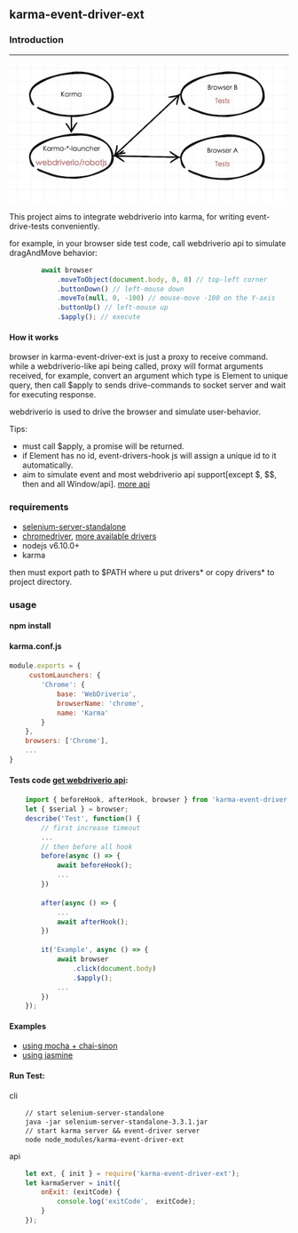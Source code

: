 ## karma-event-driver-ext

### Introduction
----------------

[![Logic](./logic.jpeg)](xx)

This project aims to integrate webdriverio into karma, for writing event-drive-tests conveniently.

for example, in your browser side test code, call webdriverio api to simulate dragAndMove behavior:

```jsx
        await browser
            .moveToObject(document.body, 0, 0) // top-left corner
            .buttonDown() // left-mouse down
            .moveTo(null, 0, -100) // mouse-move -100 on the Y-axis
            .buttonUp() // left-mouse up
            .$apply(); // execute
```

#### How it works

browser in karma-event-driver-ext is just a proxy to receive command. while a webdriverio-like api being called, proxy will format arguments received, for example, convert an argument which type is Element to unique query, then call $apply to sends drive-commands to socket server and wait for executing response. 

webdriverio is used to drive the browser and simulate user-behavior.


Tips: 

+ must call $apply, a promise will be returned.
+ if Element has no id, event-drivers-hook js will assign a unique id to it automatically. 
+ aim to simulate event and most webdriverio api support[except $, $$, then and all Window/api]. [more api](http://webdriver.io/api.html)

### requirements

+ [selenium-server-standalone](http://selenium-release.storage.googleapis.com/3.3/selenium-server-standalone-3.3.1.jar)
+ [chromedriver](https://sites.google.com/a/chromium.org/chromedriver/), [more available drivers](http://www.seleniumhq.org/projects/webdriver/)
+ nodejs v6.10.0+
+ karma

then must export path to $PATH where u put drivers* or copy drivers* to project directory. 

### usage

#### npm install

#### karma.conf.js

```jsx
module.exports = {
     customLaunchers: {
        'Chrome': {
            base: 'WebDriverio',
            browserName: 'chrome',
            name: 'Karma'
        }
    },
    browsers: ['Chrome'],
    ...
}
```

#### Tests code [get webdriverio api](http://webdriver.io/api.html):


```jsx
    import { beforeHook, afterHook, browser } from 'karma-event-driver-ext/cjs/event-driver-hooks';
    let { $serial } = browser;
    describe('Test', function() {
        // first increase timeout
        ...
        // then before all hook
        before(async () => {
            await beforeHook();
            ...
        })

        after(async () => {
            ...
            await afterHook();
        })

        it('Example', async () => {
            await browser
                .click(document.body)
                .$apply();
            ...
        })
    });
```
                
#### Examples

+ [using mocha + chai-sinon](./examples/chai-son)
+ [using jasmine](./examples/jasmine)


#### Run Test:

cli

```
    // start selenium-server-standalone
    java -jar selenium-server-standalone-3.3.1.jar
    // start karma server && event-driver server
    node node_modules/karma-event-driver-ext
```

api

```jsx
    let ext, { init } = require('karma-event-driver-ext');
    let karmaServer = init({
        onExit: (exitCode) {
            console.log('exitCode',  exitCode);
        }
    });
```
 